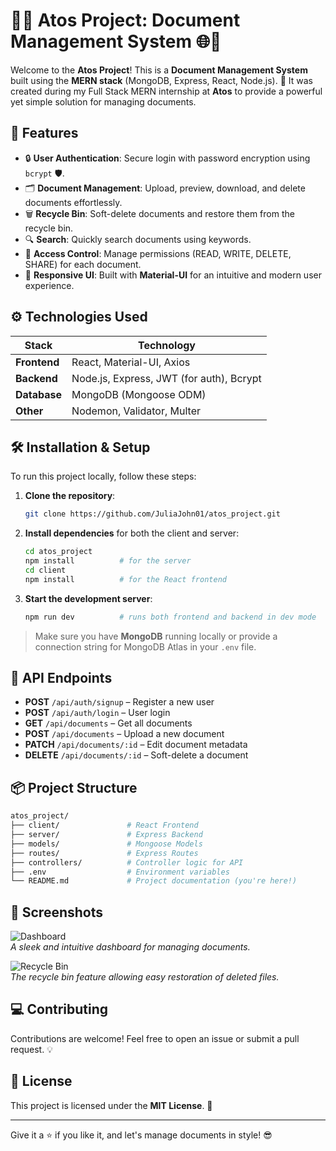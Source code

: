 # 📁✨ Atos Project: Document Management System 🌐💼

Welcome to the **Atos Project**! This is a **Document Management System** built using the **MERN stack** (MongoDB, Express, React, Node.js). 🚀 It was created during my Full Stack MERN internship at **Atos** to provide a powerful yet simple solution for managing documents. 

## 🌟 Features

- 🔒 **User Authentication**: Secure login with password encryption using `bcrypt` 🛡️.
- 🗂️ **Document Management**: Upload, preview, download, and delete documents effortlessly.
- 🗑️ **Recycle Bin**: Soft-delete documents and restore them from the recycle bin.
- 🔍 **Search**: Quickly search documents using keywords.
- 📝 **Access Control**: Manage permissions (READ, WRITE, DELETE, SHARE) for each document.
- 🎯 **Responsive UI**: Built with **Material-UI** for an intuitive and modern user experience.

## ⚙️ Technologies Used

| Stack         | Technology          |
| ------------- | ------------------- |
| **Frontend**  | React, Material-UI, Axios |
| **Backend**   | Node.js, Express, JWT (for auth), Bcrypt |
| **Database**  | MongoDB (Mongoose ODM) |
| **Other**     | Nodemon, Validator, Multer |

## 🛠️ Installation & Setup

To run this project locally, follow these steps:

1. **Clone the repository**:
   ```bash
   git clone https://github.com/JuliaJohn01/atos_project.git
   ```
2. **Install dependencies** for both the client and server:
   ```bash
   cd atos_project
   npm install          # for the server
   cd client
   npm install          # for the React frontend
   ```
3. **Start the development server**:
   ```bash
   npm run dev          # runs both frontend and backend in dev mode
   ```

> Make sure you have **MongoDB** running locally or provide a connection string for MongoDB Atlas in your `.env` file. 

## 🚀 API Endpoints

- **POST** `/api/auth/signup` – Register a new user
- **POST** `/api/auth/login` – User login
- **GET** `/api/documents` – Get all documents
- **POST** `/api/documents` – Upload a new document
- **PATCH** `/api/documents/:id` – Edit document metadata
- **DELETE** `/api/documents/:id` – Soft-delete a document

## 📦 Project Structure

```bash
atos_project/
├── client/               # React Frontend
├── server/               # Express Backend
├── models/               # Mongoose Models
├── routes/               # Express Routes
├── controllers/          # Controller logic for API
├── .env                  # Environment variables
└── README.md             # Project documentation (you're here!)
```

## 📸 Screenshots

![Dashboard](https://via.placeholder.com/600x300)  
_A sleek and intuitive dashboard for managing documents._

![Recycle Bin](https://via.placeholder.com/600x300)  
_The recycle bin feature allowing easy restoration of deleted files._

## 💻 Contributing

Contributions are welcome! Feel free to open an issue or submit a pull request. 💡

## 📝 License

This project is licensed under the **MIT License**. 📜

---

Give it a ⭐ if you like it, and let's manage documents in style! 😎

